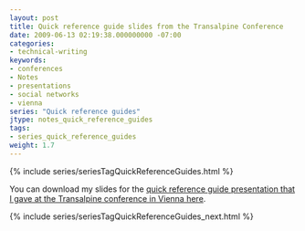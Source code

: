 ```yaml
---
layout: post
title: Quick reference guide slides from the Transalpine Conference
date: 2009-06-13 02:19:38.000000000 -07:00
categories:
- technical-writing
keywords:
- conferences
- Notes
- presentations
- social networks
- vienna
series: "Quick reference guides"
jtype: notes_quick_reference_guides
tags:
- series_quick_reference_guides
weight: 1.7
---
```

{% include series/seriesTagQuickReferenceGuides.html %}

You can download my slides for the [quick reference guide presentation that I gave at the Transalpine conference in Vienna here](https://s3.us-west-1.wasabisys.com/idbwmedia.com/podcasts/quick_reference_guides_vienna.zip).

{% include series/seriesTagQuickReferenceGuides_next.html %}